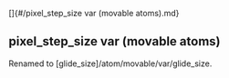 []{#/pixel_step_size var (movable atoms).md}    
## pixel_step_size var (movable atoms)    
Renamed to [glide_size]/atom/movable/var/glide_size.  